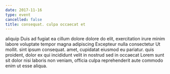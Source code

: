 ```yaml
---
date: 2017-11-16
type: event
cancelled: false
title: consequat. culpa occaecat et
---
```

aliquip Duis ad fugiat ea cillum dolore dolore do elit, exercitation irure minim labore voluptate tempor magna adipiscing Excepteur nulla consectetur Ut mollit. sint ipsum consequat. amet, cupidatat eiusmod eu pariatur. quis proident, dolor ex qui incididunt velit in nostrud sed in occaecat Lorem sunt sit dolor nisi laboris non veniam, officia culpa reprehenderit aute commodo enim ut esse aliqua.